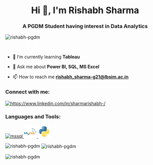 <h1 align="center">Hi 👋, I'm Rishabh Sharma</h1>
<h3 align="center">A PGDM Student having interest in Data Analytics</h3>

<p align="left"> <img src="https://komarev.com/ghpvc/?username=rishabh-pgdm&label=Profile%20views&color=0e75b6&style=flat" alt="rishabh-pgdm" /> </p>

<p align="left"> <a href="https://twitter.com/" target="blank"><img src="https://img.shields.io/twitter/follow/?logo=twitter&style=for-the-badge" alt="" /></a> </p>

- 🌱 I’m currently learning **Tableau**

- 💬 Ask me about **Power BI, SQL, MS Excel**

- 📫 How to reach me **rishabh_sharma-g21@lbsim.ac.in**

<h3 align="left">Connect with me:</h3>
<p align="left">
<a href="https://linkedin.com/in/https://www.linkedin.com/in/sharmarishabh-/" target="blank"><img align="center" src="https://raw.githubusercontent.com/rahuldkjain/github-profile-readme-generator/master/src/images/icons/Social/linked-in-alt.svg" alt="https://www.linkedin.com/in/sharmarishabh-/" height="30" width="40" /></a>
</p>

<h3 align="left">Languages and Tools:</h3>
<p align="left"> <a href="https://www.microsoft.com/en-us/sql-server" target="_blank" rel="noreferrer"> <img src="https://www.svgrepo.com/show/303229/microsoft-sql-server-logo.svg" alt="mssql" width="40" height="40"/> </a> <a href="https://www.mysql.com/" target="_blank" rel="noreferrer"> <img src="https://raw.githubusercontent.com/devicons/devicon/master/icons/mysql/mysql-original-wordmark.svg" alt="mysql" width="40" height="40"/> </a> <a href="https://www.python.org" target="_blank" rel="noreferrer"> <img src="https://raw.githubusercontent.com/devicons/devicon/master/icons/python/python-original.svg" alt="python" width="40" height="40"/> </a> <a <img src="https://sybyl.com/wp-content/uploads/2019/11/Tableau-Logo-for-website.jpg" alt="tableau" width="40" height="40"/> </a> </p>

<p><img align="left" src="https://github-readme-stats.vercel.app/api/top-langs?username=rishabh-pgdm&show_icons=true&locale=en&layout=compact" alt="rishabh-pgdm" /></p>

<p>&nbsp;<img align="center" src="https://github-readme-stats.vercel.app/api?username=rishabh-pgdm&show_icons=true&locale=en" alt="rishabh-pgdm" /></p>

<p><img align="center" src="https://github-readme-streak-stats.herokuapp.com/?user=rishabh-pgdm&" alt="rishabh-pgdm" /></p>
